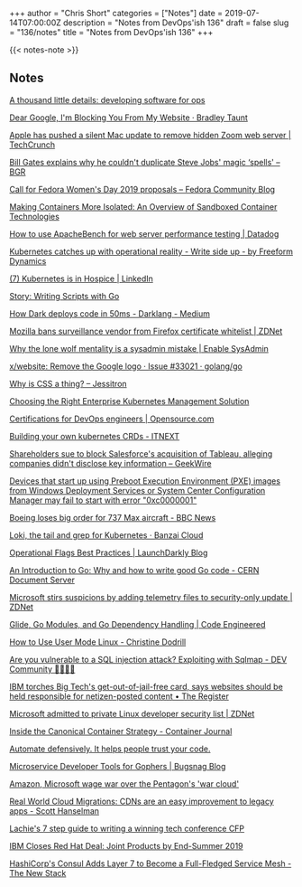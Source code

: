 +++
author = "Chris Short"
categories = ["Notes"]
date = 2019-07-14T07:00:00Z
description = "Notes from DevOps'ish 136"
draft = false
slug = "136/notes"
title = "Notes from DevOps'ish 136"
+++

{{< notes-note >}}

## Notes

[A thousand little details: developing software for ops](https://pythonspeed.com/articles/developing-tools-for-ops/)

[Dear Google, I'm Blocking You From My Website · Bradley Taunt](https://bradleytaunt.com/stop-crawling-google/)

[Apple has pushed a silent Mac update to remove hidden Zoom web server | TechCrunch](https://techcrunch.com/2019/07/10/apple-silent-update-zoom-app/)

[Bill Gates explains why he couldn't duplicate Steve Jobs' magic ‘spells' – BGR](https://bgr.com/2019/07/07/bill-gates-vs-steve-jobs-magic-spells-interview-with-microsoft-co-founder/)

[Call for Fedora Women's Day 2019 proposals – Fedora Community Blog](https://communityblog.fedoraproject.org/call-for-fedora-womens-day-2019-proposals/)

[Making Containers More Isolated: An Overview of Sandboxed Container Technologies](https://unit42.paloaltonetworks.com/making-containers-more-isolated-an-overview-of-sandboxed-container-technologies/)

[How to use ApacheBench for web server performance testing | Datadog](https://www.datadoghq.com/blog/apachebench/)

[Kubernetes catches up with operational reality - Write side up - by Freeform Dynamics](https://www.computerweekly.com/blog/Write-side-up-by-Freeform-Dynamics/Kubernetes-catches-up-with-operational-reality)

[(7) Kubernetes is in Hospice | LinkedIn](https://www.linkedin.com/pulse/kubernetes-hospice-ian-eyberg/)

[Story: Writing Scripts with Go](https://gist.github.com/posener/73ffd326d88483df6b1cb66e8ed1e0bd)

[How Dark deploys code in 50ms - Darklang - Medium](https://medium.com/darklang/how-dark-deploys-code-in-50ms-771c6dd60671)

[Mozilla bans surveillance vendor from Firefox certificate whitelist | ZDNet](https://www.zdnet.com/article/mozilla-bans-surveillance-vendor-from-firefox-certificate-whitelist/)

[Why the lone wolf mentality is a sysadmin mistake | Enable SysAdmin](https://www.redhat.com/sysadmin/lone-wolf-mentality)

[x/website: Remove the Google logo · Issue #33021 · golang/go](https://github.com/golang/go/issues/33021)

[Why is CSS a thing? – Jessitron](https://blog.jessitron.com/2019/07/06/why-is-css-a-thing/)

[Choosing the Right Enterprise Kubernetes Management Solution](https://it.toolbox.com/blogs/limorwainstein/choosing-the-right-enterprise-kubernetes-management-solution-071019)

[Certifications for DevOps engineers | Opensource.com](https://opensource.com/article/19/7/devops-certifications)

[Building your own kubernetes CRDs - ITNEXT](https://itnext.io/building-your-own-kubernetes-crds-701de1c9a161)

[Shareholders sue to block Salesforce's acquisition of Tableau, alleging companies didn't disclose key information – GeekWire](https://www.geekwire.com/2019/shareholders-sue-block-salesforces-acquisition-tableau-alleging-companies-didnt-disclose-key-information/)

[Devices that start up using Preboot Execution Environment (PXE) images from Windows Deployment Services or System Center Configuration Manager may fail to start with error "0xc0000001"](https://support.microsoft.com/en-in/help/4512816/devices-that-start-up-using-preboot-execution-environment-pxe-images-f)

[Boeing loses big order for 737 Max aircraft - BBC News](https://www.bbc.com/news/business-48899588)

[Loki, the tail and grep for Kubernetes · Banzai Cloud](https://banzaicloud.com/blog/k8s-logging-loki/)

[Operational Flags Best Practices | LaunchDarkly Blog](https://launchdarkly.com/blog/operational-flags-best-practices/)

[An Introduction to Go: Why and how to write good Go code - CERN Document Server](https://cds.cern.ch/record/2658368)

[Microsoft stirs suspicions by adding telemetry files to security-only update | ZDNet](https://www.zdnet.com/article/microsoft-stirs-suspicions-by-adding-telemetry-files-to-security-only-update/)

[Glide, Go Modules, and Go Dependency Handling | Code Engineered](https://codeengineered.com/blog/2019/glide-go-modules/)

[How to Use User Mode Linux - Christine Dodrill](https://christine.website/blog/howto-usermode-linux-2019-07-07)

[Are you vulnerable to a SQL injection attack? Exploiting with Sqlmap - DEV Community 👩‍💻👨‍💻](https://dev.to/silviobuss/are-you-vulnerable-to-a-sql-injection-attack-exploiting-with-sqlmap-4087)

[IBM torches Big Tech's get-out-of-jail-free card, says websites should be held responsible for netizen-posted content • The Register](https://www.theregister.co.uk/2019/07/11/ibm_section_230/)

[Microsoft admitted to private Linux developer security list | ZDNet](https://www.zdnet.com/article/microsoft-admitted-to-private-linux-developer-security-list/)

[Inside the Canonical Container Strategy - Container Journal](https://containerjournal.com/2019/07/10/inside-the-canonical-container-strategy/)

[Automate defensively. It helps people trust your code.](https://medium.com/@adam.goossens/automate-defensively-it-helps-people-trust-your-code-780f4e70a2b3)

[Microservice Developer Tools for Gophers | Bugsnag Blog](https://www.bugsnag.com/blog/microservice-developer-tools-for-gophers)

[Amazon, Microsoft wage war over the Pentagon's 'war cloud'](https://apnews.com/3f36de42be3d45b7bee0d2c5febd2557)

[Real World Cloud Migrations: CDNs are an easy improvement to legacy apps - Scott Hanselman](https://www.hanselman.com/blog/RealWorldCloudMigrationsCDNsAreAnEasyImprovementToLegacyApps.aspx)

[Lachie's 7 step guide to writing a winning tech conference CFP](https://medium.com/@LachlanEvenson/lachies-7-step-guide-to-writing-a-winning-tech-conference-cfp-4fa36a0d2672)

[IBM Closes Red Hat Deal: Joint Products by End-Summer 2019](https://www.cbronline.com/news/ibm-closes-red-hat-deal)

[HashiCorp's Consul Adds Layer 7 to Become a Full-Fledged Service Mesh - The New Stack](https://thenewstack.io/hashicorps-consul-adds-layer-7-to-become-a-full-fledged-service-mesh/)

